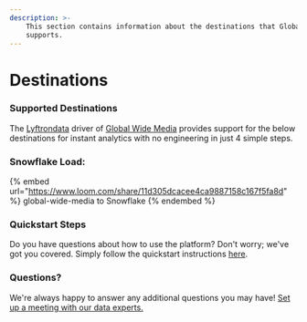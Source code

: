 ```yaml
---
description: >-
    This section contains information about the destinations that Global Wide Media
    supports.
---
```


# Destinations

### Supported Destinations

The [Lyftrondata](https://www.lyftrondata.com/) driver of [Global Wide Media](https://www.lyftrondata.com/integration/global-wide-media/) provides support for the below destinations for instant analytics with no engineering in just 4 simple steps.

### Snowflake Load:

{% embed url="https://www.loom.com/share/11d305dcacee4ca9887158c167f5fa8d" %}
global-wide-media to Snowflake
{% endembed %}

### Quickstart Steps

Do you have questions about how to use the platform? Don't worry; we've got you covered. Simply follow the quickstart instructions [here](../../../quickstart-steps.md).

### Questions? <a href="#questions" id="questions"></a>

We're always happy to answer any additional questions you may have! [Set up a meeting with our data experts.](https://www.lyftrondata.com/book-a-meeting/)
